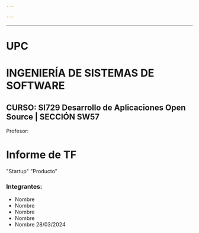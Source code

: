 ```yaml
---

---
```

---
# UPC
# INGENIERÍA DE SISTEMAS DE SOFTWARE
## CURSO: SI729 Desarrollo de Aplicaciones Open Source | SECCIÓN SW57
 Profesor: 
# Informe de TF
"Startup"
"Producto"
### Integrantes:
- Nombre
- Nombre
- Nombre
- Nombre
- Nombre
28/03/2024
